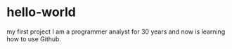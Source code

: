 # hello-world
my first project
I am a programmer analyst for 30 years and now is learning how to use Github.

